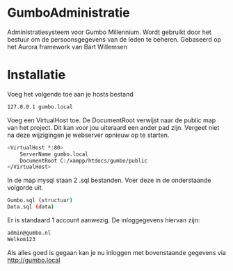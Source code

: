 # GumboAdministratie
Administratiesysteem voor Gumbo Millennium. Wordt gebruikt door het bestuur om de persoonsgegevens van de leden te beheren. Gebaseerd op het Aurora framework van Bart Willemsen

# Installatie
Voeg het volgende toe aan je hosts bestand
```sh
127.0.0.1 gumbo.local
```

Voeg een VirtualHost toe. De DocumentRoot verwijst naar de public map van het project. Dit kan voor jou uiteraard een ander pad zijn. Vergeet niet na deze wijzigingen je webserver opnieuw op te starten. 
```sh
<VirtualHost *:80>
    ServerName gumbo.local
    DocumentRoot C:/xampp/htdocs/gumbo/public
</VirtualHost>
```
In de map mysql staan 2 .sql bestanden. Voer deze in de onderstaande volgorde uit.  
```sh
Gumbo.sql (structuur)
Data.sql (data)
```
Er is standaard 1 account aanwezig. De inloggegevens hiervan zijn: 
```sh
admin@gumbo.nl
Welkom123
```
Als alles goed is gegaan kan je nu inloggen met bovenstaande gegevens via http://gumbo.local